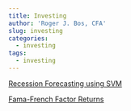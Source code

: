 ```yaml
---
title: Investing
author: 'Roger J. Bos, CFA'
slug: investing
categories:
  - investing 
tags:
  - investing 
---
```


[Recession Forecasting using SVM](https://www.rogerjbos.com/reports/Recession.html)

[Fama-French Factor Returns](/reports/FF5_decile.html)

